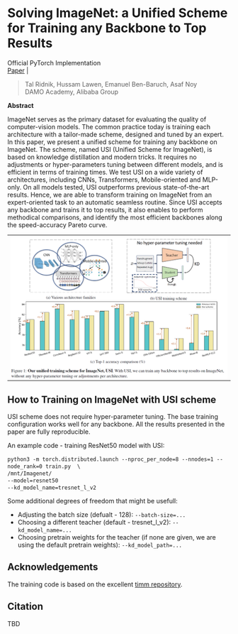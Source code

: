 # Solving ImageNet: a Unified Scheme for Training any Backbone to Top Results

Official PyTorch Implementation
<br> [Paper](tbd) |
> Tal Ridnik, Hussam Lawen, Emanuel Ben-Baruch, Asaf Noy<br/> DAMO Academy, Alibaba
> Group

**Abstract**

ImageNet serves as the primary dataset for evaluating the quality of computer-vision models. The common practice today is training each architecture with a tailor-made scheme, designed and tuned by an expert.
In this paper, we present a unified scheme for training any backbone on ImageNet. The scheme, named USI (Unified Scheme for ImageNet), is based on knowledge distillation and modern tricks.  It requires no adjustments or hyper-parameters tuning between different models, and is efficient in terms of training times.
We test USI on a wide variety of architectures, including CNNs, Transformers, Mobile-oriented and MLP-only. On all models tested, USI outperforms previous state-of-the-art results. Hence, we are able to transform training on ImageNet from an expert-oriented task to an automatic seamless routine.
Since USI accepts any backbone and trains it to top results, it also enables to perform methodical comparisons, and identify the most efficient backbones along the speed-accuracy Pareto curve.

<p align="center">
 <table class="tg">
   <tr>
    <td class="tg-c3ow"><img src="./pics/pic1.png" align="center" width="600""></td>
  </tr>
</table>
</p>

## How to Training on ImageNet with USI scheme
USI scheme does not require hyper-parameter tuning. The base training configuration works well for any backbone.
All the results presented in the paper are fully reproducible.

An example code - training ResNet50 model with USI:
```
python3 -m torch.distributed.launch --nproc_per_node=8 --nnodes=1 --node_rank=0 train.py  \
/mnt/Imagenet/
--model=resnet50
--kd_model_name=tresnet_l_v2
```

Some additional degrees of freedom that might be usefull:

- Adjusting the batch size (defualt - 128): ```--batch-size=...```
- Choosing a different teacher (default - tresnet_l_v2): ```--kd_model_name=...```
- Choosing pretrain weights for the teacher (if none are given, we are using the default pretrain weights): ```--kd_model_path=...```

## Acknowledgements

The training code is based on the excellent [timm repository](https://github.com/rwightman/pytorch-image-models).

## Citation
TBD
